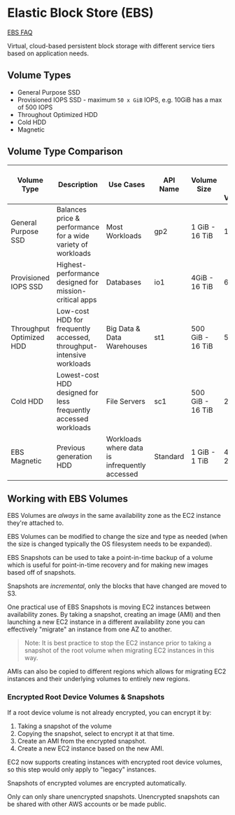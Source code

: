 # Elastic Block Store (EBS)
[EBS FAQ](https://aws.amazon.com/ebs/faqs/)

Virtual, cloud-based persistent block storage with different service tiers based on application needs.
## Volume Types
- General Purpose SSD
- Provisioned IOPS SSD - maximum `50 x GiB` IOPS, e.g. 10GiB has a max of 500 IOPS
- Throughout Optimized HDD
- Cold HDD
- Magnetic
## Volume Type Comparison
| Volume Type | Description | Use Cases | API Name | Volume Size | Max IOPS per Volume |
| - | - | - | - | - | - |
|General Purpose SSD|Balances price & performance for a wide variety of workloads|Most Workloads|gp2|1 GiB - 16 TiB|16,000|
|Provisioned IOPS SSD|Highest-performance designed for mission-critical apps|Databases|io1|4GiB - 16 TiB|64,000|
|Throughput Optimized HDD|Low-cost HDD for frequently accessed, throughput-intensive workloads|Big Data & Data Warehouses|st1|500 GiB - 16 TiB|500|
|Cold HDD|Lowest-cost HDD designed for less frequently accessed workloads|File Servers|sc1|500 GiB - 16 TiB|250|
|EBS Magnetic|Previous generation HDD|Workloads where data is infrequently accessed|Standard|1 GiB - 1 TiB|40-200|

## Working with EBS Volumes
EBS Volumes are *always* in the same availability zone as the EC2 instance they're attached to.

EBS Volumes can be modified to change the size and type as needed (when the size is changed typically the OS filesystem needs to be expanded).

EBS Snapshots can be used to take a point-in-time backup of a volume which is useful for point-in-time recovery and for making new images based off of snapshots.

Snapshots are *incremental*, only the blocks that have changed are moved to S3.

One practical use of EBS Snapshots is moving EC2 instances between availability zones. By taking a snapshot, creating an image (AMI) and then launching a new EC2 instance in a different availability zone you can effectively "migrate" an instance from one AZ to another.

>Note: It is best practice to stop the EC2 instance prior to taking a snapshot of the root volume when migrating EC2 instances in this way.

AMIs can also be copied to different regions which allows for migrating EC2 instances and their underlying volumes to entirely new regions.

### Encrypted Root Device Volumes & Snapshots
If a root device volume is not already encrypted, you can encrypt it by:
1. Taking a snapshot of the volume
2. Copying the snapshot, select to encrypt it at that time.
3. Create an AMI from the encrypted snapshot.
4. Create a new EC2 instance based on the new AMI.

EC2 now supports creating instances with encrypted root device volumes, so this step would only apply to "legacy" instances.

Snapshots of encrypted volumes are encrypted automatically.

Only can only share unencrypted snapshots. Unencrypted snapshots can be shared with other AWS accounts or be made public.

